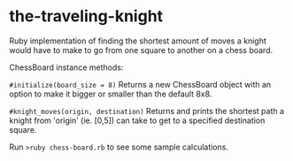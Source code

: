 # the-traveling-knight
Ruby implementation of finding the shortest amount of moves a knight would have to make to go from one square to another on a chess board.


ChessBoard instance methods:

``` #initialize(board_size = 8) ``` Returns a new ChessBoard object with an option to make it bigger or smaller than the default 8x8. 

``` #knight_moves(origin, destination) ``` Returns and prints the shortest path a knight from 'origin' (ie. [0,5]) can take to get to a specified destination square.


Run ```>ruby chess-board.rb``` to see some sample calculations.
